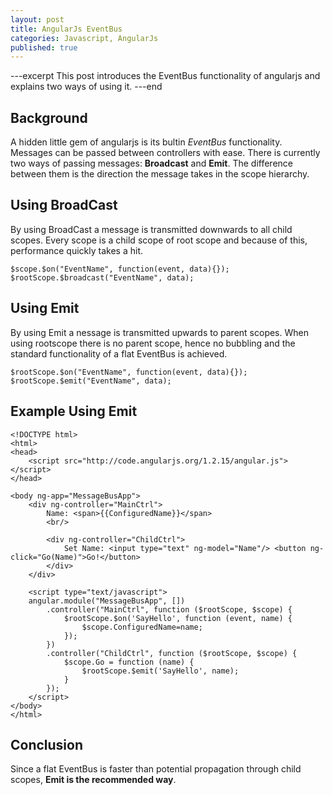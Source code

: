 ```yaml
---
layout: post
title: AngularJs EventBus
categories: Javascript, AngularJs
published: true
---
```


---excerpt
This post introduces the EventBus functionality of angularjs and explains two ways of using it.
---end

## Background
A hidden little gem of angularjs is its bultin *EventBus* functionality.
Messages can be passed between controllers with ease.
There is currently two ways of passing messages: **Broadcast** and **Emit**.
The difference between them is the direction the message takes in the scope hierarchy.

## Using BroadCast
By using BroadCast a message is transmitted downwards to all child scopes. Every scope is a child scope of root scope and because of this, performance quickly takes a hit.
	
	$scope.$on("EventName", function(event, data){});
	$rootScope.$broadcast("EventName", data);

## Using Emit
By using Emit a nessage is transmitted upwards to parent scopes. When using rootscope there is no parent scope, hence no bubbling and the standard functionality of a flat EventBus is achieved.

	$rootScope.$on("EventName", function(event, data){});
	$rootScope.$emit("EventName", data);

## Example Using Emit

	<!DOCTYPE html>
	<html>
	<head>
    	<script src="http://code.angularjs.org/1.2.15/angular.js"></script>
	</head>

	<body ng-app="MessageBusApp">
		<div ng-controller="MainCtrl">
	    	Name: <span>{{ConfiguredName}}</span>
	    	<br/>
	    	
			<div ng-controller="ChildCtrl">
	        	Set Name: <input type="text" ng-model="Name"/> <button ng-click="Go(Name)">Go!</button>
	    	</div>
		</div>

		<script type="text/javascript">
    	angular.module("MessageBusApp", [])
            .controller("MainCtrl", function ($rootScope, $scope) {
                $rootScope.$on('SayHello', function (event, name) {
                    $scope.ConfiguredName=name;
                });
            })
            .controller("ChildCtrl", function ($rootScope, $scope) {
                $scope.Go = function (name) {
                    $rootScope.$emit('SayHello', name);
                }
            });
		</script>
	</body>
	</html>

## Conclusion
Since a flat EventBus is faster than potential propagation through child scopes, **Emit is the recommended way**.